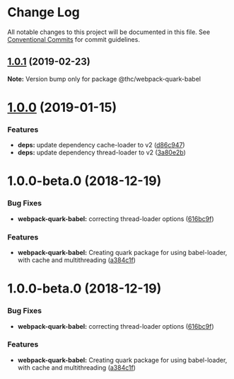 # Change Log

All notable changes to this project will be documented in this file.
See [Conventional Commits](https://conventionalcommits.org) for commit guidelines.

## [1.0.1](https://github.com/thc-tools/webpack-laboratory/compare/@thc/webpack-quark-babel@1.0.0...@thc/webpack-quark-babel@1.0.1) (2019-02-23)

**Note:** Version bump only for package @thc/webpack-quark-babel






# [1.0.0](https://github.com/thc-tools/webpack-laboratory/compare/@thc/webpack-quark-babel@1.0.0-beta.0...@thc/webpack-quark-babel@1.0.0) (2019-01-15)


### Features

* **deps:** update dependency cache-loader to v2 ([d86c947](https://github.com/thc-tools/webpack-laboratory/commit/d86c947))
* **deps:** update dependency thread-loader to v2 ([3a80e2b](https://github.com/thc-tools/webpack-laboratory/commit/3a80e2b))






# 1.0.0-beta.0 (2018-12-19)


### Bug Fixes

* **webpack-quark-babel:** correcting thread-loader options ([616bc9f](https://github.com/thc-tools/webpack-laboratory/commit/616bc9f))


### Features

* **webpack-quark-babel:** Creating quark package for using babel-loader, with cache and multithreading ([a384c1f](https://github.com/thc-tools/webpack-laboratory/commit/a384c1f))





# 1.0.0-beta.0 (2018-12-19)


### Bug Fixes

* **webpack-quark-babel:** correcting thread-loader options ([616bc9f](https://github.com/thc-tools/webpack-laboratory/commit/616bc9f))


### Features

* **webpack-quark-babel:** Creating quark package for using babel-loader, with cache and multithreading ([a384c1f](https://github.com/thc-tools/webpack-laboratory/commit/a384c1f))
